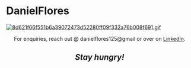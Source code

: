 # DanielFlores
[![8d621f66f551b6a39072473d52280ff09f332a76b008f691.gif](https://s4.gifyu.com/images/8d621f66f551b6a39072473d52280ff09f332a76b008f691.gif)](https://gifyu.com/image/Zupo)

<p align='center'>For enquiries, reach out @ danielflores125@gmail or over on <a href="https://www.linkedin.com/in/daniel-flores-52367273/">LinkedIn</a>.</p>

<h2 align='center'><i>Stay hungry!</i></h2>
